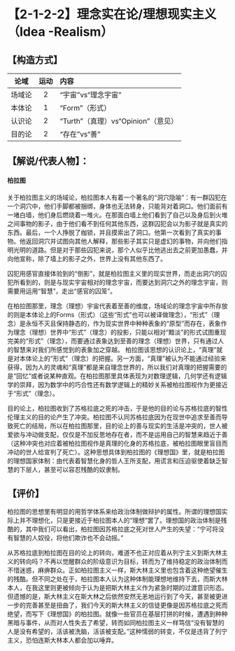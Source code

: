 # 【2-1-2-2】理念实在论/理想现实主义（Idea -Realism）
## 【构造方式】

|  论域  | 运动 | 内容                     |
| :----: | :--: | :----------------------- |
| 场域论 |2 |“宇宙”vs“理念宇宙”        |
| 本体论 |  1   | “Form”（形式）            |
| 认识论 |  2   | “Turth”（真理）vs“Opinion”（意见） |
| 目的论 |  2   | “存在”vs“善” |

## 【解说/代表人物】：
#### 柏拉图
关于柏拉图主义的场域论，柏拉图本人有着一个著名的“洞穴隐喻”：有一群囚犯在一个洞穴中，他们手脚都被捆绑，身体也无法转身，只能背对着洞口。他们面前有一堵白墙，他们身后燃烧着一堆火。在那面白墙上他们看到了自己以及身后到火堆之间事物的影子，由于他们看不到任何其他东西，这群囚犯会以为影子就是真实的东西。最后，一个人挣脱了枷锁，并且摸索出了洞口。他第一次看到了真实的事物。他返回洞穴并试图向其他人解释，那些影子其实只是虚幻的事物，并向他们指明光明的道路。但是对于那些囚犯来说，那个人似乎比他逃出去之前更加愚蠢，并向他宣称，除了墙上的影子之外，世界上没有其他东西了。

囚犯用感官直接体验到的“倒影”，就是柏拉图主义里的现实世界，而走出洞穴的囚犯所看到的，则是与现实宇宙相对的理念宇宙，而要达到洞穴之外的理念宇宙，则需要用运用“智慧”，走出“感官的囚笼”。

在柏拉图那里，理念（理想）宇宙代表着至善的维度，场域论的理念宇宙中所存放的则是本体论上的Forms（形式）（这些“形式”也可以被译做理念），“形式”（理念）是永恒不灭且保持静态的，作为现实世界中种种表象的“原型”而存在，表象作为理念（理想）世界中“形式”（理念）的投影，只能以相对“黯淡”的形式试图重现完美的“形式”（理念），而要通过表象达到至善的理念（理想）世界，只有通过人的智慧来对我们所感觉到的表象加之穿越。    柏拉图该思想的认识论上，“真理”就是对本体论上的“形式”（理念）的把握。另一方面，“真理”被认为不能通过经验来获得，因为人的灵魂和“真理”都是来自理念世界的，所以我们对真理的把握需要的是“回忆”或者说某种直观。在柏拉图那里具体表现为对数理逻辑，几何学还有逻辑学的崇拜，因为数学中的巧合性还有数学逻辑上的精妙关系被柏拉图视作为更接近于“形式”（理念）。

目的论上，柏拉图收到了苏格拉底之死的冲击，于是他的目的论与苏格拉底的智性伦理主义的目的论产生了冲突。柏拉图不认同苏格拉底因为在现世中追求至善而导致死亡的结局，所以在柏拉图那里，目的论上的善与现实的生活是冲突的，世人被爱欲与冲动做支配，仅仅是不加反思地存在者，而不是运用自己的智慧来趋近于善（这种冲突也对应着被柏拉图视作是真理的化身的苏格拉底，被柏拉图眼里盲目而冲动的世人给宣判了死亡）。这种思想具体到柏拉图的《理想国》里，就是柏拉图的理想国家体制：由代表着智慧化身的哲人王所支配，用谎言和压迫驱使着缺乏智慧的下层人，甚至可以容忍残酷的奴隶制。
 
## 【评价】
柏拉图的思想里有明显的用哲学体系来给政治体制做辩护的属性。所谓的理想国实际上并不理想化，只是更接近于柏拉图本人的“理想”罢了。理想国的政治体制是残酷的，其中我们可以看出，柏拉图因苏格拉底之死对世人产生的失望：“宁可将没有智慧的人奴役，将他们欺诈也不会动摇。”

从苏格拉底到柏拉图在目的论上的转向，难道不也正对应着从列宁主义到斯大林主义的转向吗？不再以觉醒群众的阶级意识为目标，转而为了维持稳定的政治体制而不惜迷惑，麻痹群众。正如柏拉图主义一样，斯大林主义里也包含着这种绝望催生的残酷。但不同之处在于，柏拉图本人认为这种体制能理想地维持下去，而斯大林本人，在我这里则更被倾向于认为是把斯大林主义作为紧急时期的过渡意识形态。但遗憾的是，斯大林主义在斯大林之后依然安然无恙地运行到了今天，甚至被更进一步的完善甚至是扭曲了，我们今天的斯大林主义的信徒更像是因苏格拉底之死而绝望，而写下《理想国》的柏拉图。就像一些官员在基层打拼的时候，遭遇到种种黑暗与事件，从而对人性失去了希望，转而如同柏拉图主义一样笃信“没有智慧的人是没有希望的，活该被洗脑，活该被支配。”这种懦弱的转变，不仅是违背了列宁主义，恐怕连斯大林本人都会加以唾弃。
